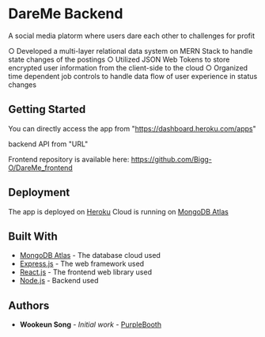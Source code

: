 # DareMe Backend

A social media platorm where users dare each other to challenges for profit

○ Developed a multi-layer relational data system on MERN Stack to handle state changes of the postings
○ Utilized JSON Web Tokens to store encrypted user information from the client-side to the cloud
○ Organized time dependent job controls to handle data flow of user experience in status changes

## Getting Started

You can directly access the app from "https://dashboard.heroku.com/apps"

backend API from "URL"

Frontend repository is available here: https://github.com/Bigg-O/DareMe_frontend

## Deployment

The app is deployed on [Heroku](https://www.heroku.com/)
Cloud is running on [MongoDB Atlas](https://www.mongodb.com/)

## Built With

- [MongoDB Atlas](https://www.mongodb.com/) - The database cloud used
- [Express.js](https://expressjs.com/) - The web framework used
- [React.js](https://reactjs.org/) - The frontend web library used
- [Node.js](https://nodejs.org/en/) - Backend used

## Authors

- **Wookeun Song** - _Initial work_ - [PurpleBooth](https://github.com/Bigg-O)